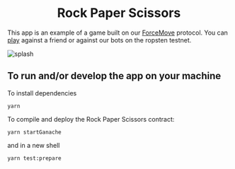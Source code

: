 <h1 align="center">
Rock Paper Scissors
</h1>

This app is an example of a game built on our [ForceMove](https://magmo.com/force-move-games.pdf) protocol. You can [play](https://rps.magmo.com) against a friend or against our bots on the ropsten testnet.

![splash](./screens.png 'screens')

## To run and/or develop the app on your machine
To install dependencies
```
yarn
```

To compile and deploy the Rock Paper Scissors contract:
```shell
yarn startGanache
```
and in a new shell
```
yarn test:prepare
```
